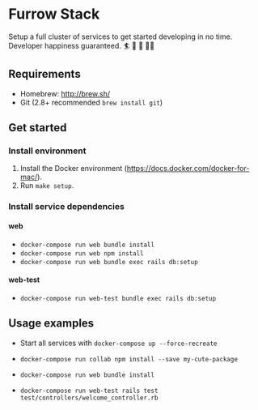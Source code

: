 # Furrow Stack
Setup a full cluster of services to get started developing in no time.
Developer happiness guaranteed. :surfer: :speedboat: :rocket: :dancing_women:

## Requirements

  * Homebrew: http://brew.sh/
  * Git (2.8+ recommended `brew install git`)

## Get started

### Install environment

  1. Install the Docker environment (https://docs.docker.com/docker-for-mac/).
  2. Run `make setup`.

### Install service dependencies

#### web
- `docker-compose run web bundle install`
- `docker-compose run web npm install`
- `docker-compose run web bundle exec rails db:setup`

#### web-test
- `docker-compose run web-test bundle exec rails db:setup`

## Usage examples

  * Start all services with `docker-compose up --force-recreate`

  * `docker-compose run collab npm install --save my-cute-package`

  * `docker-compose run web bundle install`

  * `docker-compose run web-test rails test test/controllers/welcome_controller.rb`
